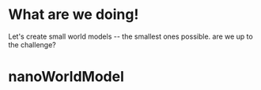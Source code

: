 # What are we doing!

Let's create small world models -- the smallest ones possible. are we up to the challenge?

# nanoWorldModel
